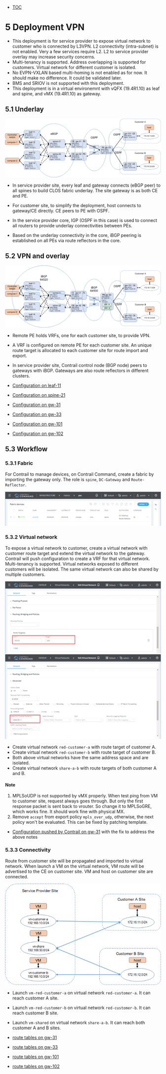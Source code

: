 * [TOC](Multi-Site.md#toc)

# 5 Deployment VPN

* This deployment is for service provider to expose virtual network to customer who is connected by L3VPN. L2 connectivity (intra-subnet) is not enabled. Very a few services require L2. L2 to service provider overlay may increase security concerns.
* Multi-tenancy is supported. Address overlapping is supported for customers. Virtual network for different customer is isolated.
* No EVPN-VXLAN based multi-homing is not enabled as for now. It should make no difference. It could be validated later.
* BMS and SRIOV is not supported with this deployment.
* This deployment is in a virtual environemnt with vQFX (19.4R1.10) as leaf and spine, and vMX (19.4R1.10) as gateway.


## 5.1 Underlay

![Figure 5.1 Underlay](F5-1.png)

* In service provider site, every leaf and gateway connects (eBGP peer) to all spines to build CLOS fabric underlay. The site gateway is as both CE and PE.

* For customer site, to simplify the deployment, host connects to gateway/CE directly. CE peers to PE with OSPF.

* In the service provider core, IGP (OSPF in this case) is used to connect all routers to provide underlay connectivities between PEs.

* Based on the underlay connectivity in the core, iBGP peering is established on all PEs via route reflectors in the core.


## 5.2 VPN and overlay

![Figure 5.2 Overlay](F5-2.png)

* Remote PE holds VRFs, one for each customer site, to provide VPN.

* A VRF is configured on remote PE for each customer site. An unique route target is allocated to each customer site for route import and export.

* In service provider site, Contrail control node (BGP node) peers to gateways with iBGP. Gateways are also route reflectors in different clusters.

* [Configuration on leaf-11](A1-Deployment-VPN.md#a111-leaf-11)
* [Configuration on spine-21](A1-Deployment-VPN.md#a112-spine-21)
* [Configuration on gw-31](A1-Deployment-VPN.md#a113-gw-31)
* [Configuration on gw-33](A1-Deployment-VPN.md#a114-gw-33)
* [Configuration on gw-101](A1-Deployment-VPN.md#a115-gw-101)
* [Configuration on gw-102](A1-Deployment-VPN.md#a116-gw-102)


## 5.3 Workflow

### 5.3.1 Fabric

For Contrail to manage devices, on Contrail Command, create a fabric by importing the gateway only. The role is `spine`, `DC-Gateway` and `Route-Reflector`.

![Figure 5.3 Fabric](F5-3.png)


### 5.3.2 Virtual network

To expose a virtual network to customer, create a virtual network with customer route target and extend the virtual network to the gateway. Contrail will push configuration to create a VRF for that virtual network. Multi-tenancy is supported. Virtual networks exposed to different customers will be isolated. The same virtual network can also be shared by multiple customers.

![Figure 5.4 Fabric](F5-4.png)
![Figure 5.5 Fabric](F5-5.png)

* Create virtual network `red-customer-a` with route target of customer A.
* Create virtual network `red-customer-b` with route target of customer B.
* Both above virtual networks have the same address space and are isolated.
* Create virtual network `share-a-b` with route targets of both customer A and B.


#### Note
1. MPLSoUDP is not supported by vMX properly. When test ping from VM to customer site, request always goes through. But only the first response packet is sent back to vrouter. So change it to MPLSoGRE, which works fine. It should work fine with physical MX.
2. Remove `accept` from export policy `mpls_over_udp`, otherwise, the next policy won't be evaluated. This can be fixed by patching template.

* [Configuration pushed by Contrail on gw-31](A1-Deployment-VPN.md#a121-gw-31) with the fix to address the above notes


### 5.3.3 Connectivity

Route from customer site will be propagated and imported to virtual network. When launch a VM on the virtual network, VM route will be advertised to the CE on customer site. VM and host on customer site are connected.

![Figure 5.6 Fabric](F5-6.png)

* Launch `vm-red-customer-a` on virtual network `red-customer-a`. It can reach customer A site.
* Launch `vm-red-customer-b` on virtual network `red-customer-b`. It can reach customer B site.
* Launch `vm-shared` on virtual network `share-a-b`. It can reach both customer A and B sites.

* [route tables on gw-31](A1-Deployment-VPN.md#a131-gw-31)
* [route tables on gw-33](A1-Deployment-VPN.md#a132-gw-33)
* [route tables on gw-101](A1-Deployment-VPN.md#a133-gw-101)
* [route tables on gw-102](A1-Deployment-VPN.md#a134-gw-102)

